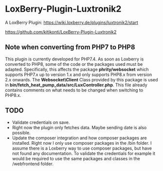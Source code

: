 # LoxBerry-Plugin-Luxtronik2

A LoxBerry Plugin: https://wiki.loxberry.de/plugins/luxtronik2/start

https://github.com/kitikonti/LoxBerry-Plugin-Luxtronik2

## Note when converting from PHP7 to PHP8
This plugin is currently developed for PHP7.4. As soon as Loxberry is converted to PHP8, some of the code or the packages used must be adapted. Specifically, this affects the package **phrity/websocket** which supports PHP7.x up to version 1.x and only supports PHP8.x from version 2.x onwards. The **Websocket\Client** Class provided by this package is used in **bin/fetch_heat_pump_data/src/LuxController.php**. This file already contains comments on what needs to be changed when switching to PHP8.x.

## TODO
* Validate credentials on save.
* Right now the plugin only fetches data. Maybe sending date is also possible.
* Update the composer integration and how composer packages are installed. Right now I only use composer packages in the /bin folder. I assume there is a Loxberry way to use composer packages, but have not found any documentation. To validate the credentials for example it would be required to use the same packages and classes in the /webfrontend folder.